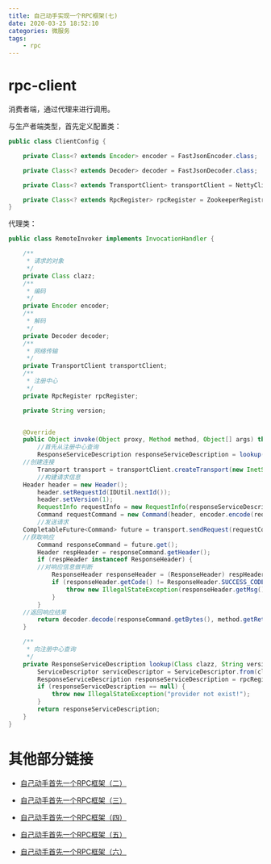 ```yaml
---
title: 自己动手实现一个RPC框架(七)
date: 2020-03-25 18:52:10
categories: 微服务
tags:
	- rpc
---
```


# rpc-client

消费者端，通过代理来进行调用。

与生产者端类型，首先定义配置类：

```java
public class ClientConfig {

	private Class<? extends Encoder> encoder = FastJsonEncoder.class;

	private Class<? extends Decoder> decoder = FastJsonDecoder.class;

	private Class<? extends TransportClient> transportClient = NettyClient.class;

	private Class<? extends RpcRegister> rpcRegister = ZookeeperRegistry.class;
}
```

<!--more-->

代理类：

```java
public class RemoteInvoker implements InvocationHandler {

	/**
	 * 请求的对象
	 */
	private Class clazz;
	/**
	 * 编码
	 */
	private Encoder encoder;
	/**
	 * 解码
	 */
	private Decoder decoder;
	/**
	 * 网络传输
	 */
	private TransportClient transportClient;
	/**
	 * 注册中心
	 */
	private RpcRegister rpcRegister;

	private String version;


	@Override
	public Object invoke(Object proxy, Method method, Object[] args) throws Throwable {
		//首先从注册中心查询
		ResponseServiceDescription responseServiceDescription = lookup(clazz, version, method);
    //创建连接
		Transport transport = transportClient.createTransport(new InetSocketAddress(responseServiceDescription.getUri().getHost(), responseServiceDescription.getUri().getPort()), 30000L);
		//构建请求信息
    Header header = new Header();
		header.setRequestId(IDUtil.nextId());
		header.setVersion(1);
		RequestInfo requestInfo = new RequestInfo(responseServiceDescription, args);
		Command requestCommand = new Command(header, encoder.encode(requestInfo));
		//发送请求
    CompletableFuture<Command> future = transport.sendRequest(requestCommand);
    //获取响应
		Command responseCommand = future.get();
		Header respHeader = responseCommand.getHeader();
		if (respHeader instanceof ResponseHeader) {
   		//对响应信息做判断
			ResponseHeader responseHeader = (ResponseHeader) respHeader;
			if (responseHeader.getCode() != ResponseHeader.SUCCESS_CODE) {
				throw new IllegalStateException(responseHeader.getMsg());
			}
		}
    //返回响应结果
		return decoder.decode(responseCommand.getBytes(), method.getReturnType());
	}

	/**
	 * 向注册中心查询
	 */
	private ResponseServiceDescription lookup(Class clazz, String version, Method method) {
		ServiceDescriptor serviceDescriptor = ServiceDescriptor.from(clazz, version, method);
		ResponseServiceDescription responseServiceDescription = rpcRegister.lookup(serviceDescriptor);
		if (responseServiceDescription == null) {
			throw new IllegalStateException("provider not exist!");
		}
		return responseServiceDescription;
	}
}
```

# 其他部分链接

- [自己动手首先一个RPC框架（二）](https://www.liunaijie.top/2020/03/25/微服务/自己动手实现一个RPC框架（二）/)

- [自己动手首先一个RPC框架（三）](https://www.liunaijie.top/2020/03/25/微服务/自己动手实现一个RPC框架（三）/)

- [自己动手首先一个RPC框架（四）](https://www.liunaijie.top/2020/03/25/微服务/自己动手实现一个RPC框架（四）/)

- [自己动手首先一个RPC框架（五）](https://www.liunaijie.top/2020/03/25/微服务/自己动手实现一个RPC框架（五）/)

- [自己动手首先一个RPC框架（六）](https://www.liunaijie.top/2020/03/25/微服务/自己动手实现一个RPC框架（六）/)

	